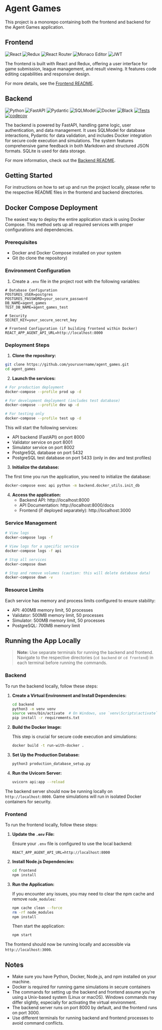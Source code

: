 # Agent Games

This project is a monorepo containing both the frontend and backend for the Agent Games application.

## Frontend

![React](https://img.shields.io/badge/React-18.2.0-61DAFB?logo=react&logoColor=white)
![Redux](https://img.shields.io/badge/Redux-9.1.2-764ABC?logo=redux&logoColor=white)
![React Router](https://img.shields.io/badge/React_Router-6.22.3-CA4245?logo=react-router&logoColor=white)
![Monaco Editor](https://img.shields.io/badge/Monaco_Editor-4.6.0-00B3E6?logo=visual-studio-code&logoColor=white)
![JWT](https://img.shields.io/badge/JWT-Authentication-000000?logo=json-web-tokens&logoColor=white)


The frontend is built with React and Redux, offering a user interface for game submission, league management, and result viewing. It features code editing capabilities and responsive design.

For more details, see the [Frontend README](./frontend/README.md).

## Backend

![Python](https://img.shields.io/badge/python-3.12-blue.svg)
![FastAPI](https://img.shields.io/badge/FastAPI-0.111-009688.svg?logo=fastapi)
![Pydantic](https://img.shields.io/badge/Pydantic-2.14.5-E92063.svg?logo=pydantic)
![SQLModel](https://img.shields.io/badge/SQLModel-0.0.18-3776AB.svg?logo=data:image/png;base64,iVBORw0KGgoAAAANSUhEUgAAABAAAAAQCAYAAAAf8/9hAAAACXBIWXMAAAsTAAALEwEAmpwYAAAAAXNSR0IArs4c6QAAAARnQU1BAACxjwv8YQUAAADASURBVHgBrVMLDcMgEL0yABNlJmACJmBiTMAETMBEwERMgAkmYMIc0KR3FFI+veSSkst731340aqq0qRuDl5k6WjRGONwzNh1eTgHGwqGctDudf6gtfaVS14QzP2HE1+w8M1UBHFhENiNOcBXnOEBxA5QpgT8aqxRkUcgiNNRPwiaLYQcHaQCc9Zn1HYVDeQMW/qpf3ifELiuXBuuGBYBHGTeHvJwwZSDeaA2kTHzRhAIcgH5b+6xgvrLGPq3F0kVB6vV2WVYY7lLAAAAAElFTkSuQmCC)
![Docker](https://img.shields.io/badge/Docker-20.10.21-2496ED.svg?logo=docker&logoColor=white)
![Black](https://img.shields.io/badge/code%20style-black-000000.svg)
[![Tests](https://github.com/SanjinDedic/agent_games/actions/workflows/test.yml/badge.svg)](https://github.com/SanjinDedic/agent_games/actions/workflows/test.yml)
[![codecov](https://codecov.io/gh/SanjinDedic/agent_games/graph/badge.svg?token=PWUU4GJSOD)](https://codecov.io/gh/SanjinDedic/agent_games)


The backend is powered by FastAPI, handling game logic, user authentication, and data management. It uses SQLModel for database interactions, Pydantic for data validation, and includes Docker integration for secure code execution and simulations. The system features comprehensive game feedback in both Markdown and structured JSON formats. SQLite is used for data storage.


For more information, check out the [Backend README](./backend/README.md).


## Getting Started

For instructions on how to set up and run the project locally, please refer to the respective README files in the frontend and backend directories.

## Docker Compose Deployment

The easiest way to deploy the entire application stack is using Docker Compose. This method sets up all required services with proper configurations and dependencies.

### Prerequisites

- Docker and Docker Compose installed on your system
- Git (to clone the repository)

### Environment Configuration

1. Create a `.env` file in the project root with the following variables:

```env
# Database Configuration
POSTGRES_USER=postgres
POSTGRES_PASSWORD=your_secure_password
DB_NAME=agent_games
TEST_DB_NAME=agent_games_test

# Security
SECRET_KEY=your_secure_secret_key

# Frontend Configuration (if building frontend within Docker)
REACT_APP_AGENT_API_URL=http://localhost:8000
```

### Deployment Steps

1. **Clone the repository:**

```bash
git clone https://github.com/yourusername/agent_games.git
cd agent_games
```

2. **Launch the services:**

```bash
# For production deployment
docker-compose --profile prod up -d

# For development deployment (includes test database)
docker-compose --profile dev up -d

# For testing only
docker-compose --profile test up -d
```

This will start the following services:
- API backend (FastAPI) on port 8000
- Validator service on port 8001
- Simulator service on port 8002
- PostgreSQL database on port 5432
- PostgreSQL test database on port 5433 (only in dev and test profiles)

3. **Initialize the database:**

The first time you run the application, you need to initialize the database:

```bash
docker-compose exec api python -m backend.docker_utils.init_db
```

4. **Access the application:**
   - Backend API: http://localhost:8000
   - API Documentation: http://localhost:8000/docs
   - Frontend (if deployed separately): http://localhost:3000

### Service Management

```bash
# View logs
docker-compose logs -f

# View logs for a specific service
docker-compose logs -f api

# Stop all services
docker-compose down

# Stop and remove volumes (caution: this will delete database data)
docker-compose down -v
```

### Resource Limits

Each service has memory and process limits configured to ensure stability:
- API: 400MB memory limit, 50 processes
- Validator: 500MB memory limit, 50 processes  
- Simulator: 500MB memory limit, 50 processes
- PostgreSQL: 700MB memory limit

## Running the App Locally

> **Note:** Use separate terminals for running the backend and frontend. Navigate to the respective directories (`cd backend` or `cd frontend`) in each terminal before running the commands.

### Backend

To run the backend locally, follow these steps:

1. **Create a Virtual Environment and Install Dependencies:**

    ```bash
    cd backend
    python3 -m venv venv
    source venv/bin/activate  # On Windows, use `venv\Scripts\activate`
    pip install -r requirements.txt
    ```

2. **Build the Docker Image:**

    This step is crucial for secure code execution and simulations:

    ```bash
    docker build -t run-with-docker .
    ```

3. **Set Up the Production Database:**

    ```bash
    python3 production_database_setup.py
    ```

4. **Run the Uvicorn Server:**

    ```bash
    uvicorn api:app --reload
    ```

The backend server should now be running locally on `http://localhost:8000`. Game simulations will run in isolated Docker containers for security.

### Frontend

To run the frontend locally, follow these steps:

1. **Update the `.env` File:**

    Ensure your `.env` file is configured to use the local backend:

    ```env
    REACT_APP_AGENT_API_URL=http://localhost:8000
    ```

2. **Install Node.js Dependencies:**

    ```bash
    cd frontend
    npm install
    ```

3. **Run the Application:**

    If you encounter any issues, you may need to clear the npm cache and remove `node_modules`:

    ```bash
    npm cache clean --force
    rm -rf node_modules
    npm install
    ```

    Then start the application:

    ```bash
    npm start
    ```

The frontend should now be running locally and accessible via `http://localhost:3000`.

## Notes

- Make sure you have Python, Docker, Node.js, and npm installed on your machine.
- Docker is required for running game simulations in secure containers
- The commands for setting up the backend and frontend assume you're using a Unix-based system (Linux or macOS). Windows commands may differ slightly, especially for activating the virtual environment.
- The backend server runs on port 8000 by default, and the frontend runs on port 3000.
- Use different terminals for running backend and frontend processes to avoid command conflicts.